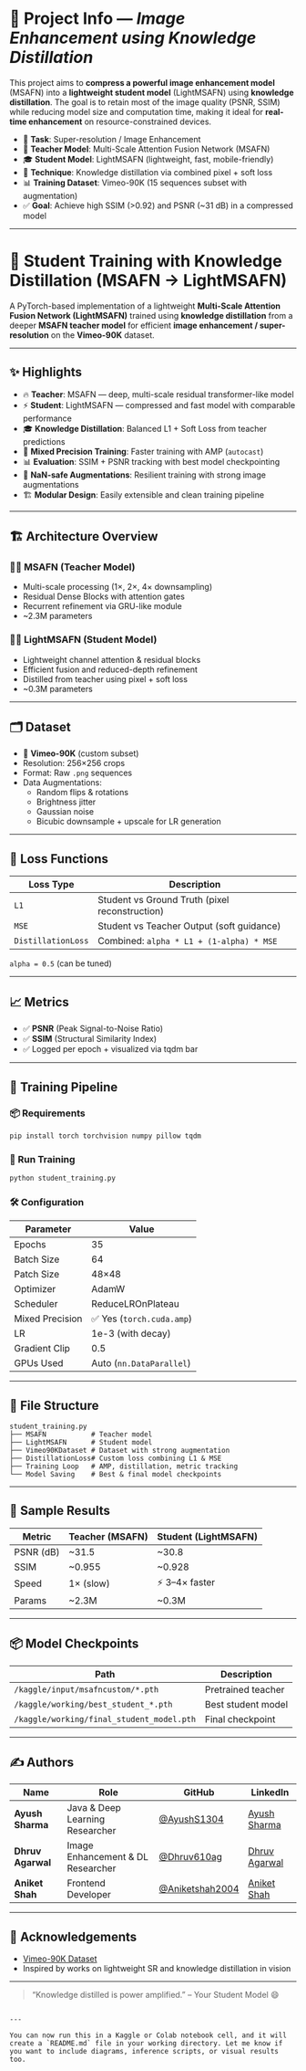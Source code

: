 # 📝 Project Info — *Image Enhancement using Knowledge Distillation*

This project aims to **compress a powerful image enhancement model** (MSAFN) into a **lightweight student model** (LightMSAFN) using **knowledge distillation**. The goal is to retain most of the image quality (PSNR, SSIM) while reducing model size and computation time, making it ideal for **real-time enhancement** on resource-constrained devices.

- 📌 **Task**: Super-resolution / Image Enhancement  
- 🧠 **Teacher Model**: Multi-Scale Attention Fusion Network (MSAFN)  
- 🎓 **Student Model**: LightMSAFN (lightweight, fast, mobile-friendly)  
- 🔄 **Technique**: Knowledge distillation via combined pixel + soft loss  
- 📊 **Training Dataset**: Vimeo-90K (15 sequences subset with augmentation)  
- ✅ **Goal**: Achieve high SSIM (>0.92) and PSNR (~31 dB) in a compressed model

---

# 🧠 Student Training with Knowledge Distillation (MSAFN → LightMSAFN)

A PyTorch-based implementation of a lightweight **Multi-Scale Attention Fusion Network (LightMSAFN)** trained using **knowledge distillation** from a deeper **MSAFN teacher model** for efficient **image enhancement / super-resolution** on the **Vimeo-90K** dataset.

---

## ✨ Highlights

- 🔥 **Teacher**: MSAFN — deep, multi-scale residual transformer-like model  
- ⚡ **Student**: LightMSAFN — compressed and fast model with comparable performance  
- 🎓 **Knowledge Distillation**: Balanced L1 + Soft Loss from teacher predictions  
- 🧪 **Mixed Precision Training**: Faster training with AMP (`autocast`)  
- 📊 **Evaluation**: SSIM + PSNR tracking with best model checkpointing  
- 🧼 **NaN-safe Augmentations**: Resilient training with strong image augmentations  
- 🏗️ **Modular Design**: Easily extensible and clean training pipeline

---

## 🏗️ Architecture Overview

### 👨‍🏫 MSAFN (Teacher Model)
- Multi-scale processing (1×, 2×, 4× downsampling)
- Residual Dense Blocks with attention gates
- Recurrent refinement via GRU-like module
- ~2.3M parameters

### 👨‍🎓 LightMSAFN (Student Model)
- Lightweight channel attention & residual blocks
- Efficient fusion and reduced-depth refinement
- Distilled from teacher using pixel + soft loss
- ~0.3M parameters

---

## 🗂️ Dataset

- 📁 **Vimeo-90K** (custom subset)
- Resolution: 256×256 crops
- Format: Raw `.png` sequences
- Data Augmentations:
  - Random flips & rotations
  - Brightness jitter
  - Gaussian noise
  - Bicubic downsample + upscale for LR generation

---

## 🧪 Loss Functions

| Loss Type         | Description                                      |
|------------------|--------------------------------------------------|
| `L1`              | Student vs Ground Truth (pixel reconstruction)  |
| `MSE`             | Student vs Teacher Output (soft guidance)       |
| `DistillationLoss`| Combined: `alpha * L1 + (1-alpha) * MSE`        |

`alpha = 0.5` (can be tuned)

---

## 📈 Metrics

- ✅ **PSNR** (Peak Signal-to-Noise Ratio)
- ✅ **SSIM** (Structural Similarity Index)
- ✅ Logged per epoch + visualized via tqdm bar

---

## 🚀 Training Pipeline

### 📦 Requirements
```bash
pip install torch torchvision numpy pillow tqdm
````

### 🧪 Run Training

```bash
python student_training.py
```

### 🛠️ Configuration

| Parameter       | Value                    |
| --------------- | ------------------------ |
| Epochs          | 35                       |
| Batch Size      | 64                       |
| Patch Size      | 48×48                    |
| Optimizer       | AdamW                    |
| Scheduler       | ReduceLROnPlateau        |
| Mixed Precision | ✅ Yes (`torch.cuda.amp`) |
| LR              | 1e-3 (with decay)        |
| Gradient Clip   | 0.5                      |
| GPUs Used       | Auto (`nn.DataParallel`) |

---

## 🧠 File Structure

```
student_training.py
├── MSAFN           # Teacher model
├── LightMSAFN      # Student model
├── Vimeo90KDataset # Dataset with strong augmentation
├── DistillationLoss# Custom loss combining L1 & MSE
├── Training Loop   # AMP, distillation, metric tracking
└── Model Saving    # Best & final model checkpoints
```

---

## 🏁 Sample Results

| Metric    | Teacher (MSAFN) | Student (LightMSAFN) |
| --------- | --------------- | -------------------- |
| PSNR (dB) | \~31.5          | \~30.8               |
| SSIM      | \~0.955         | \~0.928              |
| Speed     | 1× (slow)       | ⚡ 3–4× faster        |
| Params    | \~2.3M          | \~0.3M               |

---

## 📦 Model Checkpoints

| Path                                      | Description        |
| ----------------------------------------- | ------------------ |
| `/kaggle/input/msafncustom/*.pth`         | Pretrained teacher |
| `/kaggle/working/best_student_*.pth`      | Best student model |
| `/kaggle/working/final_student_model.pth` | Final checkpoint   |

---

## ✍️ Authors

| Name            | Role                                | GitHub                                                | LinkedIn                                                |
|-----------------|-------------------------------------|--------------------------------------------------------|----------------------------------------------------------|
| **Ayush Sharma** | Java & Deep Learning Researcher     | [@AyushS1304](https://github.com/AyushS1304)           | [Ayush Sharma](https://linkedin.com/in/Ayush)            |
| **Dhruv Agarwal** | Image Enhancement & DL Researcher  | [@Dhruv610ag](https://github.com/yourgithub)           | [Dhruv Agarwal](https://linkedin.com/in/dhruv)           |
| **Aniket Shah**  | Frontend Developer                  | [@Aniketshah2004](https://github.com/yourgithub)           | [Aniket Shah](https://linkedin.com/in/AniketShah)        |

---

## 💬 Acknowledgements

* [Vimeo-90K Dataset](http://toflow.csail.mit.edu/)
* Inspired by works on lightweight SR and knowledge distillation in vision

---

> “Knowledge distilled is power amplified.” – Your Student Model 😄

```

---

You can now run this in a Kaggle or Colab notebook cell, and it will create a `README.md` file in your working directory. Let me know if you want to include diagrams, inference scripts, or visual results too.
```